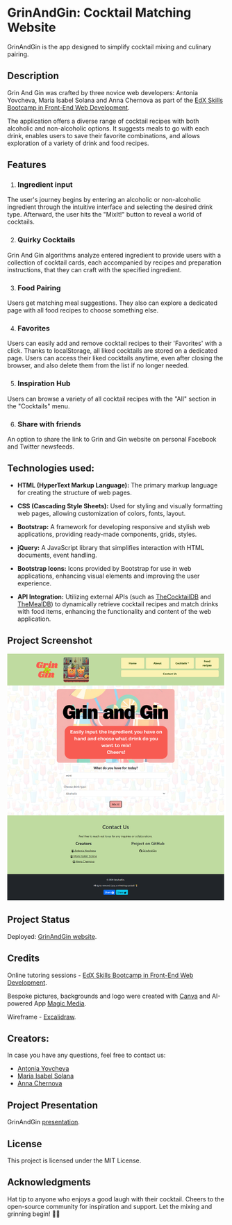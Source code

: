 # GrinAndGin: Cocktail Matching Website

GrinAndGin is the app designed to simplify cocktail mixing and culinary pairing.

## Description

Grin And Gin was crafted by three novice web developers: Antonia Yovcheva, Maria Isabel Solana and Anna Chernova as part of the [EdX Skills Bootcamp in Front-End Web Development](https://www.edx.org/boot-camps/coding/skills-bootcamp-in-front-end-web-development).

The application offers a diverse range of cocktail recipes with both alcoholic and non-alcoholic options. It suggests meals to go with each drink, enables users to save their favorite combinations, and allows exploration of a variety of drink and food recipes.

## Features

1. ### Ingredient input

The user's journey begins by entering an alcoholic or non-alcoholic ingredient through the intuitive interface and selecting the desired drink type. Afterward, the user hits the "MixIt!" button to reveal a world of cocktails.

2. ### Quirky Cocktails

Grin And Gin algorithms analyze entered ingredient to provide users with a collection of cocktail cards, each accompanied by recipes and preparation instructions, that they can craft with the specified ingredient.

3. ### Food Pairing

Users get matching meal suggestions. They also can explore a dedicated page with all food recipes to choose something else.

4. ### Favorites

Users can easily add and remove cocktail recipes to their 'Favorites' with a click. Thanks to localStorage, all liked cocktails are stored on a dedicated page. Users can access their liked cocktails anytime, even after closing the browser, and also delete them from the list if no longer needed.

5. ### Inspiration Hub

Users can browse a variety of all cocktail recipes with the "All" section in the "Cocktails" menu.

6. ### Share with friends

An option to share the link to Grin and Gin website on personal Facebook and Twitter newsfeeds.

## Technologies used:

- **HTML (HyperText Markup Language):** The primary markup language for creating the structure of web pages.

- **CSS (Cascading Style Sheets):** Used for styling and visually formatting web pages, allowing customization of colors, fonts, layout.

- **Bootstrap:** A framework for developing responsive and stylish web applications, providing ready-made components, grids, styles.

- **jQuery:** A JavaScript library that simplifies interaction with HTML documents, event handling.

- **Bootstrap Icons:** Icons provided by Bootstrap for use in web applications, enhancing visual elements and improving the user experience.

- **API Integration:** Utilizing external APIs (such as [TheCocktailDB](https://www.thecocktaildb.com/api.php) and [TheMealDB](https://www.themealdb.com/api.php)) to dynamically retrieve cocktail recipes and match drinks with food items, enhancing the functionality and content of the web application.

## Project Screenshot

![screenshot](./Images/screencapture-full-page.png)

## Project Status

Deployed: [GrinAndGin website](https://anna702.github.io/GrinAndGin/).

## Credits

Online tutoring sessions - [EdX Skills Bootcamp in Front-End Web Development](https://www.edx.org/boot-camps/coding/skills-bootcamp-in-front-end-web-development).

Bespoke pictures, backgrounds and logo were created with [Canva](https://www.canva.com/) and AI-powered App [Magic Media](https://www.canva.com/en_gb/help/using-magic-media/).

Wireframe - [Excalidraw](https://excalidraw.com).

## Creators:

In case you have any questions, feel free to contact us:

- <a href="https://github.com/ToniY97"> Antonia Yovcheva </a>
- <a href="https://github.com/Joeviser"> Maria Isabel Solana </a>
- <a href="https://github.com/Anna702"> Anna Chernova </a>

## Project Presentation

GrinAndGin [presentation](https://drive.google.com/file/d/1pgN201-yN9mc7-Hu_cwGpsu22fNBMg_8/view?usp=sharing).

## License

This project is licensed under the MIT License.

## Acknowledgments

Hat tip to anyone who enjoys a good laugh with their cocktail.
Cheers to the open-source community for inspiration and support.
Let the mixing and grinning begin! 🍹✨
